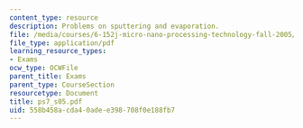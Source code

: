 ```yaml
---
content_type: resource
description: Problems on sputtering and evaporation.
file: /media/courses/6-152j-micro-nano-processing-technology-fall-2005/558b458acda40adee398708f0e188fb7_ps7_s05.pdf
file_type: application/pdf
learning_resource_types:
- Exams
ocw_type: OCWFile
parent_title: Exams
parent_type: CourseSection
resourcetype: Document
title: ps7_s05.pdf
uid: 558b458a-cda4-0ade-e398-708f0e188fb7
---
```

